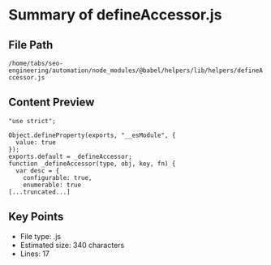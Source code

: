 # Summary of defineAccessor.js
  
## File Path
`/home/tabs/seo-engineering/automation/node_modules/@babel/helpers/lib/helpers/defineAccessor.js`

## Content Preview
```
"use strict";

Object.defineProperty(exports, "__esModule", {
  value: true
});
exports.default = _defineAccessor;
function _defineAccessor(type, obj, key, fn) {
  var desc = {
    configurable: true,
    enumerable: true
[...truncated...]
```

## Key Points
- File type: .js
- Estimated size: 340 characters
- Lines: 17
